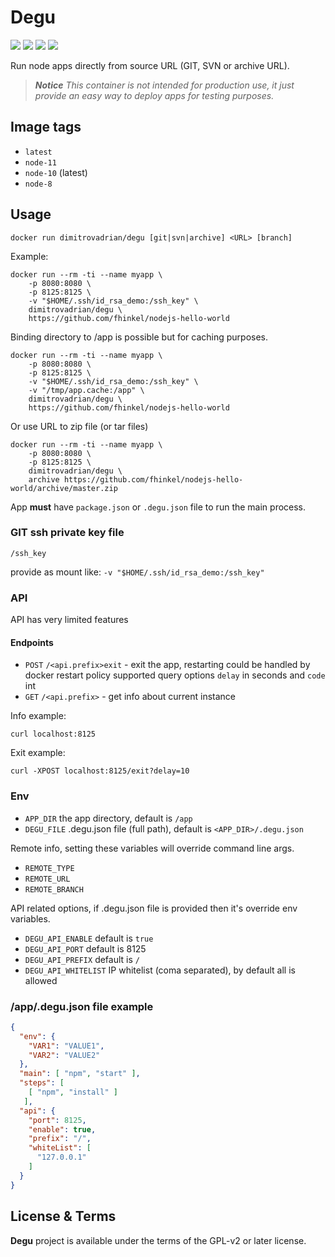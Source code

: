 # Degu

![](https://img.shields.io/docker/build/dimitrovadrian/degu.svg)
![](https://img.shields.io/microbadger/layers/layers/dimitrovadrian/degu/latest.svg)
![](https://img.shields.io/microbadger/image-size/image-size/dimitrovadrian/degu/latest.svg)
![](https://img.shields.io/docker/stars/dimitrovadrian/degu.svg)

Run node apps directly from source URL (GIT, SVN or archive URL).


> ***Notice*** *This container is not intended for production use, it just provide an easy way to deploy apps for testing purposes.*


## Image tags
* `latest`
* `node-11`
* `node-10` (latest)
* `node-8`


## Usage


```
docker run dimitrovadrian/degu [git|svn|archive] <URL> [branch]
```

Example:

```
docker run --rm -ti --name myapp \
    -p 8080:8080 \
    -p 8125:8125 \
    -v "$HOME/.ssh/id_rsa_demo:/ssh_key" \
    dimitrovadrian/degu \
    https://github.com/fhinkel/nodejs-hello-world
```

Binding directory to /app is possible but for caching purposes.

```
docker run --rm -ti --name myapp \
    -p 8080:8080 \
    -p 8125:8125 \
    -v "$HOME/.ssh/id_rsa_demo:/ssh_key" \
    -v "/tmp/app.cache:/app" \
    dimitrovadrian/degu \
    https://github.com/fhinkel/nodejs-hello-world
```

Or use URL to zip file (or tar files)

```
docker run --rm -ti --name myapp \
    -p 8080:8080 \
    -p 8125:8125 \
    dimitrovadrian/degu \
    archive https://github.com/fhinkel/nodejs-hello-world/archive/master.zip
```

App **must** have `package.json` or `.degu.json` file to run the main process.

### GIT ssh private key file
`/ssh_key`

provide as mount like: `-v "$HOME/.ssh/id_rsa_demo:/ssh_key"`

### API

API has very limited features

#### Endpoints
* `POST` `/<api.prefix>exit` - exit the app, restarting could be handled by docker restart policy supported query options `delay` in seconds and `code` int
* `GET` `/<api.prefix>` - get info about current instance

Info example:

```
curl localhost:8125
```

Exit example:
```
curl -XPOST localhost:8125/exit?delay=10
```

### Env

* `APP_DIR` the app directory, default is `/app`
* `DEGU_FILE` .degu.json file (full path), default is `<APP_DIR>/.degu.json`

Remote info, setting these variables will override command line args.
* `REMOTE_TYPE`
* `REMOTE_URL`
* `REMOTE_BRANCH`

API related options, if .degu.json file is provided then it's override env variables.
* `DEGU_API_ENABLE` default is `true`
* `DEGU_API_PORT` default is 8125
* `DEGU_API_PREFIX` default is `/`
* `DEGU_API_WHITELIST` IP whitelist (coma separated), by default all is allowed

### /app/.degu.json file example

```json
{
  "env": {
    "VAR1": "VALUE1",
    "VAR2": "VALUE2"
  },
  "main": [ "npm", "start" ],
  "steps": [
    [ "npm", "install" ]
   ],
  "api": {
    "port": 8125,
    "enable": true,
    "prefix": "/",
    "whiteList": [
      "127.0.0.1"
    ]
  }
}

```

## License & Terms
**Degu** project is available under the terms of the GPL-v2 or later license.

